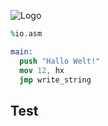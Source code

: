 ![Logo](https://triploit.github.io/assets/images/logo-test-1400x1400-72.png)
 
```nasm
%io.asm

main:
  push "Hallo Welt!"
  mov 12, hx
  jmp write_string
```
<dl>
<h2>Test</h2>
</dl>
